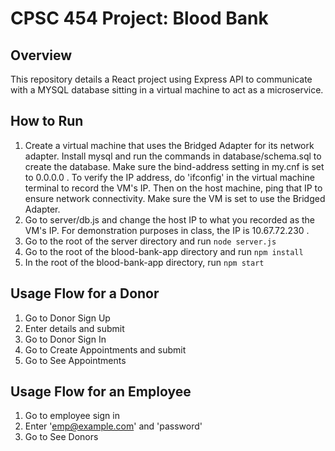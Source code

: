# CPSC 454 Project: Blood Bank

## Overview
This repository details a React project using Express API to communicate with a MYSQL database sitting in a virtual machine to act as a microservice.

## How to Run
1. Create a virtual machine that uses the Bridged Adapter for its network adapter. Install mysql and run the commands in database/schema.sql to create the database. Make sure the bind-address setting in my.cnf is set to 0.0.0.0 . To verify the IP address, do 'ifconfig' in the virtual machine terminal to record the VM's IP. Then on the host machine, ping that IP to ensure network connectivity. Make sure the VM is set to use the Bridged Adapter.
2. Go to server/db.js and change the host IP to what you recorded as the VM's IP. For demonstration purposes in class, the IP is 10.67.72.230 .
3. Go to the root of the server directory and run `node server.js`
4. Go to the root of the blood-bank-app directory and run `npm install`
5. In the root of the blood-bank-app directory, run `npm start`

## Usage Flow for a Donor
1. Go to Donor Sign Up
2. Enter details and submit
3. Go to Donor Sign In
4. Go to Create Appointments and submit
5. Go to See Appointments

## Usage Flow for an Employee
1. Go to employee sign in
2. Enter 'emp@example.com' and 'password'
3. Go to See Donors

